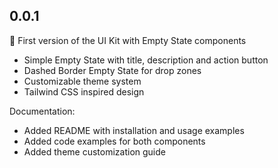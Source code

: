## 0.0.1

🎉 First version of the UI Kit with Empty State components
- Simple Empty State with title, description and action button
- Dashed Border Empty State for drop zones
- Customizable theme system
- Tailwind CSS inspired design

Documentation:
- Added README with installation and usage examples
- Added code examples for both components
- Added theme customization guide
